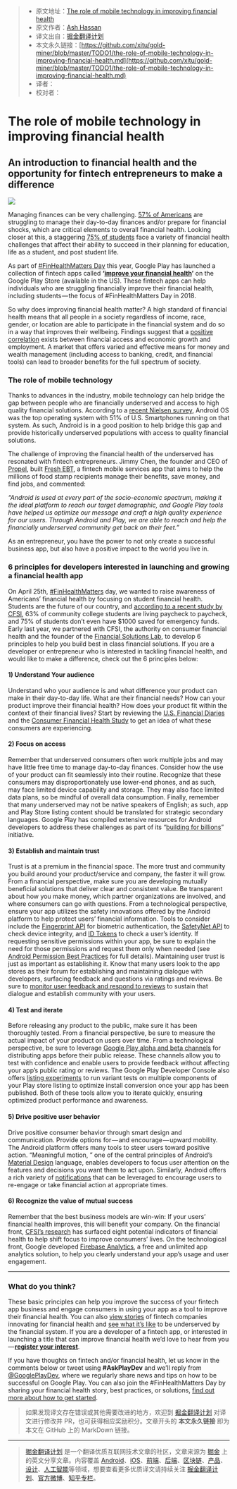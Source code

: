 > * 原文地址：[The role of mobile technology in improving financial health](https://medium.com/googleplaydev/the-role-of-mobile-technology-in-improving-financial-health-f42b509f0433)
> * 原文作者：[Ash Hassan](https://medium.com/@ashrafh?source=post_header_lockup)
> * 译文出自：[掘金翻译计划](https://github.com/xitu/gold-miner)
> * 本文永久链接：[https://github.com/xitu/gold-miner/blob/master/TODO1/the-role-of-mobile-technology-in-improving-financial-health.md](https://github.com/xitu/gold-miner/blob/master/TODO1/the-role-of-mobile-technology-in-improving-financial-health.md)
> * 译者：
> * 校对者：

# The role of mobile technology in improving financial health

## An introduction to financial health and the opportunity for fintech entrepreneurs to make a difference

![](https://cdn-images-1.medium.com/max/800/1*-WmNCV2QgyjVBW42yD1l8Q.png)

Managing finances can be very challenging. [57% of Americans](https://cfsinnovation.org/research/consumer-financial-health-study/) are struggling to manage their day-to-day finances and/or prepare for financial shocks, which are critical elements to overall financial health. Looking closer at this, a staggering [75% of students](https://s3.amazonaws.com/cfsi-innovation-files/wp-content/uploads/2017/12/18203926/CommCollegeJourney-FINAL.pdf) face a variety of financial health challenges that affect their ability to succeed in their planning for education, life as a student, and post student life.

As part of [#FinHealthMatters Day](https://cfsinnovation.org/news/finhealth-matters-day-2/) this year, Google Play has launched a collection of fintech apps called **‘**[**improve your financial health**](https://play.google.com/store/apps/collection/promotion_3003206_financial_health_apps_us?e=-EnableAppDetailsPageRedesign)**’** on the Google Play Store (available in the US). These fintech apps can help individuals who are struggling financially improve their financial health, including students — the focus of #FinHealthMatters Day in 2018.

So why does improving financial health matter? A high standard of financial health means that all people in a society regardless of income, race, gender, or location are able to participate in the financial system and do so in a way that improves their wellbeing. Findings suggest that a [positive correlation](http://www.cgap.org/sites/default/files/FocusNote-Financial-Inclusion-and-Development-April-2014.pdf)  exists between financial access and economic growth and employment. A market that offers varied and effective means for money and wealth management (including access to banking, credit, and financial tools) can lead to broader benefits for the full spectrum of society.

### **The role of mobile technology**

Thanks to advances in the industry, mobile technology can help bridge the gap between people who are financially underserved and access to high quality financial solutions. According to a [recent Nielsen survey](http://www.nielsen.com/us/en/insights/news/2016/millennials-are-top-smartphone-users.html), Android OS was the top operating system with 51% of U.S. Smartphones running on that system. As such, Android is in a good position to help bridge this gap and provide historically underserved populations with access to quality financial solutions.

The challenge of improving the financial health of the underserved has resonated with fintech entrepreneurs. Jimmy Chen, the founder and CEO of [Propel](https://www.joinpropel.com/), built [Fresh EBT](https://play.google.com/store/apps/details?id=com.propel.ebenefits&hl=en_GB&e=-EnableAppDetailsPageRedesign), a fintech mobile services app that aims to help the millions of food stamp recipients manage their benefits, save money, and find jobs, and commented:

_“Android is used at every part of the socio-economic spectrum, making it the ideal platform to reach our target demographic, and Google Play tools have helped us optimize our message and craft a high quality experience for our users. Through Android and Play, we are able to reach and help the financially underserved community get back on their feet.”_

As an entrepreneur, you have the power to not only create a successful business app, but also have a positive impact to the world you live in.

### **6 principles for developers interested in launching and growing a financial health app**

On April 25th, [#FinHealthMatters](https://cfsinnovation.org/news/finhealth-matters-day-2/) day, we wanted to raise awareness of Americans’ financial health by focusing on student financial health. Students are the future of our country, and [according to a recent study by CFSI](https://s3.amazonaws.com/cfsi-innovation-files/wp-content/uploads/2017/12/18203926/CommCollegeJourney-FINAL.pdf), 63% of community college students are living paycheck to paycheck, and 75% of students don’t even have $1000 saved for emergency funds. Early last year, we partnered with CFSI, the authority on consumer financial health and the founder of the [Financial Solutions Lab](http://finlab.cfsinnovation.com/), to develop 6 principles to help you build best in class financial solutions. If you are a developer or entrepreneur who is interested in tackling financial health, and would like to make a difference, check out the 6 principles below:

#### **1) Understand Your audience**

Understand who your audience  is and what difference your product can make in their day-to-day life. What are their financial needs? How can your product improve their financial health? How does your product fit within the context of their financial lives? Start by reviewing the [U.S. Financial Diaries](http://www.usfinancialdiaries.org/) and the [Consumer Financial Health Study](https://cfsinnovation.org/research/consumer-financial-health-research/) to get an idea of what these consumers are experiencing.

#### **2) Focus on access**

Remember that underserved consumers often work multiple jobs and may have little free time to manage day-to-day finances. Consider how the use of your product can fit seamlessly into their routine. Recognize that these consumers may disproportionately use lower-end phones, and as such, may face limited device capability and storage. They may also face limited data plans, so be mindful of overall data consumption. Finally, remember that many underserved may not be native speakers of English; as such, app and Play Store listing content should be translated for strategic secondary languages. Google Play has compiled extensive resources for Android developers to address these challenges as part of its “[building for billions](https://developer.android.com/topic/billions/index.html)” initiative.

#### **3) Establish and maintain trust**

Trust is at a premium in the financial space. The more trust and community you build around your product/service and company, the faster it will grow. From a financial perspective, make sure you are developing mutually beneficial solutions that deliver clear and consistent value. Be transparent about how you make money, which partner organizations are involved, and where consumers can go with questions. From a technological perspective, ensure your app utilizes the safety innovations offered by the Android platform to help protect users’ financial information. Tools to consider include the [Fingerprint API](https://developer.android.com/about/versions/marshmallow/android-6.0.html) for biometric authentication, the [SafetyNet API](https://developer.android.com/training/safetynet/index.html) to check device integrity, and [ID Tokens](https://developers.google.com/identity/smartlock-passwords/android/idtoken-auth) to check a user’s identity. If requesting sensitive permissions within your app, be sure to explain the need for those permissions and request them only when needed (see [Android Permission Best Practices](https://developer.android.com/training/permissions/usage-notes.html) for full details). Maintaining user trust is just as important as establishing it. Know that many users look to the app stores as their forum for establishing and maintaining dialogue with developers, surfacing feedback and questions via ratings and reviews. Be sure to [monitor user feedback and respond to reviews](https://support.google.com/googleplay/android-developer/answer/138230?hl=en) to sustain that dialogue and establish community with your users.

#### **4) Test and iterate**

Before releasing any product to the public, make sure it has been thoroughly tested. From a financial perspective, be sure to measure the actual impact of your product on users over time. From a technological perspective, be sure to leverage [Google Play alpha and beta channels](https://developer.android.com/distribute/best-practices/launch/beta-tests.html) for distributing apps before their public release. These channels allow you to test with confidence and enable users to provide feedback without affecting your app’s public rating or reviews. The Google Play Developer Console also offers [listing experiments](https://support.google.com/googleplay/android-developer/answer/6227309?hl=en&ref_topic=7046704) to run variant tests on multiple components of your Play store listing to optimize install conversion once your app has been published. Both of these tools allow you to iterate quickly, ensuring optimized product performance and awareness.

#### **​5) Drive positive user behavior**

Drive positive consumer behavior through smart design and communication. Provide options for — and encourage — upward mobility. The Android platform offers many tools to steer users toward positive action. “Meaningful motion, ” one of the central principles of Android’s [Material Design](https://material.io/guidelines/#introduction-principles) language, enables developers to focus user attention on the features and decisions you want them to act upon. Similarly, Android offers a rich variety of [notifications](https://developer.android.com/guide/topics/ui/notifiers/notifications.html) that can be leveraged to encourage users to re-engage or take financial action at appropriate times.

#### **6) Recognize the value of mutual success**

Remember that the best business models are win-win: If your users’ financial health improves, this will benefit your company. On the financial front, [CFSI’s research](https://cfsinnovation.org/research/eight-ways-to-measure-financial-health/) has surfaced eight potential indicators of financial health to help shift focus to improve consumers’ lives. On the technological front, Google developed [Firebase Analytics](https://firebase.google.com/docs/analytics/), a free and unlimited app analytics solution, to help you clearly understand your app’s usage and user engagement.

* * *

### **What do you think?**

These basic principles can help you improve the success of your fintech app business and engage consumers in using your app as a tool to improve their financial health. You can also [view stories](http://finlab.cfsinnovation.com/wp-content/uploads/2016/10/FinLab-Brief-Profiles-in-Innovation_Final.pdf) of fintech companies innovating for financial health and [see what it’s like](https://www.youtube.com/watch?v=1_PYAYgymGo) to be underserved by the financial system. If you are a developer of a fintech app, or interested in launching a title that can improve financial health we’d love to hear from you — [**register your interest**](https://docs.google.com/forms/d/1Vx8IVmahp4O_ndRrCHco-foZbufqk6-t-EXCnJcrhRc/edit?ts=5addc2c7).

If you have thoughts on fintech and/or financial health, let us know in the comments below or tweet using **#AskPlayDev** and we’ll reply from [@GooglePlayDev](http://twitter.com/googleplaydev), where we regularly share news and tips on how to be successful on Google Play. You can also join the #FinHealthMatters Day by sharing your financial health story, best practices, or solutions, [find out more about how to get started](https://cfsinnovation.org/news/finhealth-matters-day-2/?utm_campaign=Public&utm_medium=email&_hsenc=p2ANqtz-_JYDMJaNFo7c56_ykZ0S9XoPU1jI_xfCYA-urQAr02xf90gMmJA0HxbPV1d1a53GXUIOUXhsnSZE621Nyjv_qO1DDP6Q&_hsmi=61995743&utm_content=61995743&utm_source=hs_email&hsCtaTracking=2d24a17e-073c-4de2-af74-2e55887f880f%7C53ddabcc-a46f-4f45-a410-61f272b3f5c2).

> 如果发现译文存在错误或其他需要改进的地方，欢迎到 [掘金翻译计划](https://github.com/xitu/gold-miner) 对译文进行修改并 PR，也可获得相应奖励积分。文章开头的 **本文永久链接** 即为本文在 GitHub 上的 MarkDown 链接。


---

> [掘金翻译计划](https://github.com/xitu/gold-miner) 是一个翻译优质互联网技术文章的社区，文章来源为 [掘金](https://juejin.im) 上的英文分享文章。内容覆盖 [Android](https://github.com/xitu/gold-miner#android)、[iOS](https://github.com/xitu/gold-miner#ios)、[前端](https://github.com/xitu/gold-miner#前端)、[后端](https://github.com/xitu/gold-miner#后端)、[区块链](https://github.com/xitu/gold-miner#区块链)、[产品](https://github.com/xitu/gold-miner#产品)、[设计](https://github.com/xitu/gold-miner#设计)、[人工智能](https://github.com/xitu/gold-miner#人工智能)等领域，想要查看更多优质译文请持续关注 [掘金翻译计划](https://github.com/xitu/gold-miner)、[官方微博](http://weibo.com/juejinfanyi)、[知乎专栏](https://zhuanlan.zhihu.com/juejinfanyi)。
